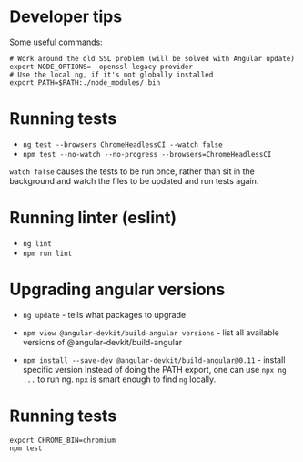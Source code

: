 # Developer tips

Some useful commands:

```
# Work around the old SSL problem (will be solved with Angular update)
export NODE_OPTIONS=--openssl-legacy-provider
# Use the local ng, if it's not globally installed
export PATH=$PATH:./node_modules/.bin
```

# Running tests

- `ng test --browsers ChromeHeadlessCI --watch false`
- `npm test --no-watch --no-progress --browsers=ChromeHeadlessCI`

`watch false` causes the tests to be run once, rather than sit in the background and watch the files to be updated and run
tests again.

# Running linter (eslint)

- `ng lint`
- `npm run lint`

# Upgrading angular versions

- `ng update` - tells what packages to upgrade

- `npm view @angular-devkit/build-angular versions` - list all available versions of @angular-devkit/build-angular

- `npm install --save-dev @angular-devkit/build-angular@0.11` - install specific version
Instead of doing the PATH export, one can use `npx ng ...` to run ng. `npx` is
smart enough to find `ng` locally.


# Running tests

```
export CHROME_BIN=chromium
npm test
```
